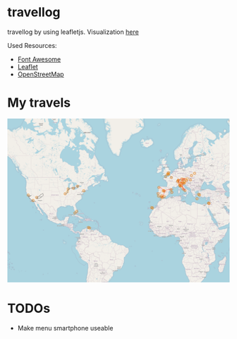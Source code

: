 # travellog
travellog by using leafletjs. Visualization [here](https://ippon1.github.io/travellog) 

Used Resources: 
* [Font Awesome](https://fontawesome.com/v4.7.0/)
* [Leaflet](https://leafletjs.com)
* [OpenStreetMap](https://openstreetmap.org)

# My travels
![My Travels](https://raw.githubusercontent.com/ippon1/travellog/master/exampleImages/example_image.png)

# TODOs
* Make menu smartphone useable

